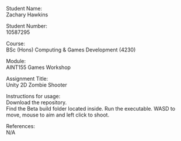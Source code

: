 
Student Name:  
Zachary Hawkins  
  
Student Number:  
10587295  
  
Course:  
BSc (Hons) Computing & Games Development (4230)  
  
Module:  
AINT155 Games Workshop  
  
Assignment Title:  
Unity 2D Zombie Shooter  

Instructions for usage:  
Download the repository.  
Find the Beta build folder located inside.
Run the executable.
WASD to move, mouse to aim and left click to shoot.

References:  
N/A
